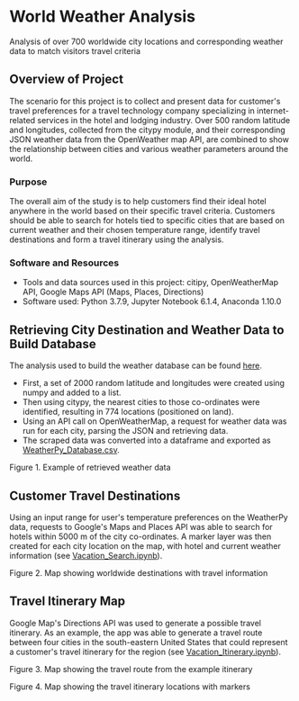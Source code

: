 # World Weather Analysis

Analysis of over 700 worldwide city locations and corresponding weather data to match visitors travel criteria

## Overview of Project

The scenario for this project is to collect and present data for customer's travel preferences for a travel technology company specializing in internet-related services in the hotel and lodging industry. Over 500 random latitude and longitudes, collected from the citypy module, and their corresponding JSON weather data from the OpenWeather map API, are combined to show the relationship between cities and various weather parameters around the world.

### Purpose

The overall aim of the study is to help customers find their ideal hotel anywhere in the world based on their specific travel criteria. Customers should be able to search for hotels tied to specific cities that are based on current weather and their chosen temperature range, identify travel destinations and form a travel itinerary using the analysis. 

### Software and Resources

* Tools and data sources used in this project: citipy, OpenWeatherMap API, Google Maps API (Maps, Places, Directions)
* Software used: Python 3.7.9, Jupyter Notebook 6.1.4, Anaconda 1.10.0

## Retrieving City Destination and Weather Data to Build Database

The analysis used to build the weather database can be found [here](https://github.com/jkenning/World_Weather_Analysis/blob/main/Weather_Database/Weather_Database.ipynb). 

- First, a set of 2000 random latitude and longitudes were created using numpy and added to a list. 
- Then using citypy, the nearest cities to those co-ordinates were identified, resulting in 774 locations (positioned on land). 
- Using an API call on OpenWeatherMap, a request for weather data was run for each city, parsing the JSON and retrieving data.
- The scraped data was converted into a dataframe and exported as [WeatherPy_Database.csv](https://github.com/jkenning/World_Weather_Analysis/blob/main/Weather_Database/WeatherPy_Database.csv).

[](https://github.com/jkenning/World_Weather_Analysis/blob/main/Weather_Database/Weather_database_dataframe.png)

Figure 1. Example of retrieved weather data

## Customer Travel Destinations

Using an input range for user's temperature preferences on the WeatherPy data, requests to Google's Maps and Places API was able to search for hotels within 5000 m of the city co-ordinates. A marker layer was then created for each city location on the map, with hotel and current weather information (see [Vacation_Search.ipynb](https://github.com/jkenning/World_Weather_Analysis/blob/main/Vacation_Search/Vacation_Search.ipynb)).

[](https://github.com/jkenning/World_Weather_Analysis/blob/main/Vacation_Search/WeatherPy_vacation_map.png)

Figure 2. Map showing worldwide destinations with travel information

## Travel Itinerary Map

Google Map's Directions API was used to generate a possible travel itinerary. As an example, the app was able to generate a travel route between four cities in the south-eastern United States that could represent a customer's travel itinerary for the region (see [Vacation_Itinerary.ipynb](https://github.com/jkenning/World_Weather_Analysis/blob/main/Vacation_Itinerary/Vacation_Itinerary.ipynb)).

[](https://github.com/jkenning/World_Weather_Analysis/blob/main/Vacation_Itinerary/WeatherPy_travel_map.png)

Figure 3. Map showing the travel route from the example itinerary

[](https://github.com/jkenning/World_Weather_Analysis/blob/main/Vacation_Itinerary/WeatherPy_travel_markers.png)

Figure 4. Map showing the travel itinerary locations with markers

